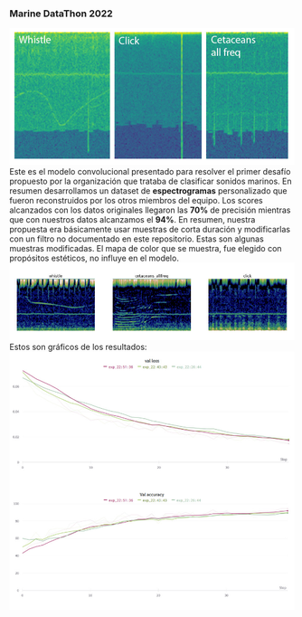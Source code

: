 ### Marine DataThon 2022
![](imagenes/portada.jpg)
Este es el modelo convolucional presentado para resolver el primer desafío propuesto por la organización que trataba de clasificar sonidos marinos. En resumen desarrollamos un dataset de __espectrogramas__ personalizado que fueron reconstruidos por los otros miembros del equipo.
Los scores alcanzados con los datos originales llegaron las __70%__ de precisión mientras que con nuestros datos alcanzamos el __94%__. En resumen, nuestra propuesta era básicamente usar muestras de corta duración y modificarlas con un filtro no documentado en este repositorio.
Estas son algunas muestras modificadas. El mapa de color que se muestra, fue elegido con propósitos estéticos, no influye en el modelo.
![](imagenes/muestras.jpg)
Estos son gráficos de los resultados:
![](imagenes/resultados.jpg)
